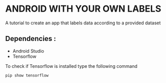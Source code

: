 # ANDROID WITH YOUR OWN LABELS

A tutorial to create an app that labels data according to a provided dataset

## Dependencies :
* Android Studio
* Tensorflow




To check if Tensorflow is installed type the following command

```
pip show tensorflow
```


